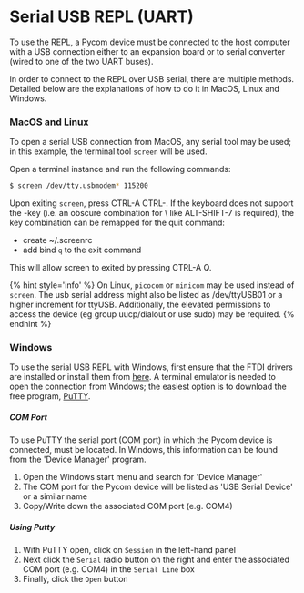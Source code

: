 # Serial USB REPL (UART)

To use the REPL, a Pycom device must be connected to the host computer with a USB connection either to an expansion board or to serial converter (wired to one of the two UART buses).

In order to connect to the REPL over USB serial, there are multiple methods. Detailed below are the explanations of how to do it in MacOS, Linux and Windows.

### MacOS and Linux

To open a serial USB connection from MacOS, any serial tool may be used; in this example, the terminal tool ``screen`` will be used.

Open a terminal instance and run the following commands:

```bash
$ screen /dev/tty.usbmodem* 115200
```

Upon exiting ``screen``, press CTRL-A CTRL-\. If the keyboard does not support the \-key (i.e. an obscure combination for \ like ALT-SHIFT-7 is required), the key combination can be remapped for the quit command:

- create ~/.screenrc
- add bind ``q`` to the exit command

This will allow screen to exited by pressing CTRL-A Q.

{% hint style='info' %}
On Linux, ``picocom`` or ``minicom`` may be used instead of ``screen``. The usb serial address might also be listed as /dev/ttyUSB01 or a higher increment for ttyUSB. Additionally, the elevated permissions to access the device (eg group uucp/dialout or use sudo) may be required.
{% endhint %}


### Windows

To use the serial USB REPL with Windows, first ensure that the FTDI drivers are installed or install them from [here](). A terminal emulator is needed to open the connection from Windows; the easiest option is to download the free program, [PuTTY]().

##### COM Port

To use PuTTY the serial port (COM port) in which the Pycom device is connected, must be located. In Windows, this information can be found from the 'Device Manager' program.

1. Open the Windows start menu and search for 'Device Manager'
2. The COM port for the Pycom device will be listed as 'USB Serial Device' or a similar name
3. Copy/Write down the associated COM port (e.g. COM4)

##### Using Putty

1. With PuTTY open, click on ``Session`` in the left-hand panel
2. Next click the ``Serial`` radio button on the right and enter the associated COM port (e.g. COM4) in the ``Serial Line`` box
3. Finally, click the ``Open`` button
